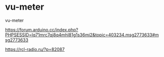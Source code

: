 # vu-meter
vu-meter

https://forum.arduino.cc/index.php?PHPSESSID=lq71mrc7qj8q4mhl81g1s36mi2&topic=403234.msg2773633#msg2773633

https://rcl-radio.ru/?p=82087
